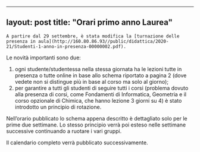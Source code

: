 
---
layout: post
title:  "Orari primo anno Laurea"
---
	A partire dal 29 settembre, è stata modifica la [turnazione delle presenza in aula](http://160.80.86.93//public/didattica/2020-21/Studenti-1-anno-in-presenza-00000002.pdf).   
Le novità importanti sono due:  
1. ogni studente/studentessa nella stessa giornata ha le lezioni tutte in presenza o tutte online in base allo schema riportato a pagina 2
(dove vedete non si distingue più in base al corso ma solo al giorno);
2. per garantire a tutti gli studenti di seguire tutti i corsi (problema dovuto alla presenza di corsi, come Fondamenti di
Informatica, Geometria e il corso opzionale di Chimica, che hanno lezione 3 giorni su 4) è stato introdotto un principio di rotazione.



Nell’orario pubblicato lo schema appena descritto è dettagliato solo per le prime due settimane. Lo stesso principio verrà poi esteso nelle
settimane successive continuando a ruotare i vari gruppi.  
 
Il calendario completo verrà pubblicato successivamente.
